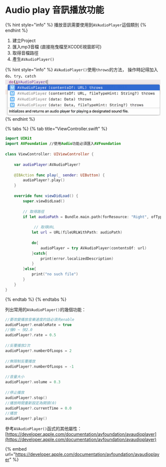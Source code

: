 # Audio play 音訊播放功能

{% hint style="info" %}
 播放音訊需要使用到`AVAudioPlayer`這個類別
{% endhint %}

1. 建立Project
2. 匯入mp3音檔 \(直接拖曳檔至XCODE視窗即可\)
3. 取得音檔路徑
4. 產生`AVAudioPlayer()`

{% hint style="info" %}
`AVAudioPlayer()`使用`throws`的方法， 操作時記得加入`do`、`try`、`catch`![](../../.gitbook/assets/wei-ming-ming%20%282%29.png) 
{% endhint %}

{% tabs %}
{% tab title="ViewController.swift" %}
```swift
import UIKit
import AVFoundation //使用Audio功能必須匯入AVFoundation

class ViewController: UIViewController {
    
    var audioPlayer:AVAudioPlayer?
    
    @IBAction func play(_ sender: UIButton) {
        audioPlayer?.play()
    }
    
    override func viewDidLoad() {
        super.viewDidLoad()
        
        // 取得路徑
        if let audioPath = Bundle.main.path(forResource: "Right", ofType: "mp3"){
           
             // 取得URL
            let url = URL(fileURLWithPath: audioPath)
            
            do{
                audioPlayer = try AVAudioPlayer(contentsOf: url)
            }catch{
                print(error.localizedDescription)
            }
        }else{
            print("no such file")
        }
    }
}
```
{% endtab %}
{% endtabs %}

列出常用的`AVAudioPlayer()`的幾個功能：

```swift
//要改變播放音樂速度的話必須先enable
audioPlayer?.enableRate = true 
//慢0 ~ 快2.0
audioPlayer?.rate = 0.5        

//反覆播放2次
audioPlayer?.numberOfLoops = 2

//無限制反覆播放
audioPlayer?.numberOfLoops = -1

//音量大小
audioPlayer?.volume = 0.3

//停止播放
audioPlayer?.stop()
//播放時間重新設定為開頭(0)
audioPlayer?.currentTime = 0.0
//播放
audioPlayer?.play()
```

參考`AVAudioPlayer()`函式的其他屬性：[https://developer.apple.com/documentation/avfoundation/avaudioplayer](https://developer.apple.com/documentation/avfoundation/avaudioplayer)

{% embed url="https://developer.apple.com/documentation/avfoundation/avaudioplayer" %}


